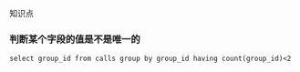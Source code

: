 知识点

### 判断某个字段的值是不是唯一的
```
select group_id from calls group by group_id having count(group_id)<2
```